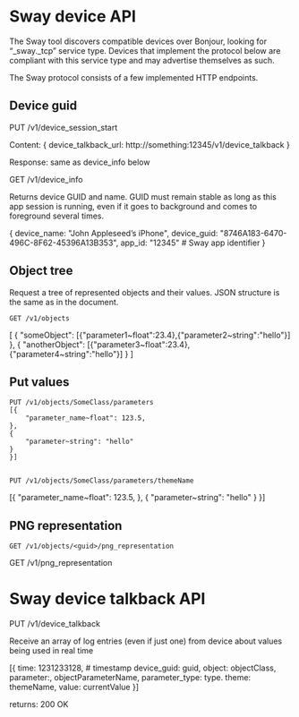 # Sway device API

The Sway tool discovers compatible devices over Bonjour, looking for “_sway._tcp” service type. Devices that implement the protocol below are compliant with this service type and may advertise themselves as such.

The Sway protocol consists of a few implemented HTTP endpoints.


## Device guid

PUT /v1/device_session_start

Content:
{
	device_talkback_url: http://something:12345/v1/device_talkback
}

Response: same as device_info below

GET /v1/device_info

Returns device GUID and name. GUID must remain stable as long as this app session is running, even if it goes to background and comes to foreground several times.

{
	device_name: "John Appleseed’s iPhone",
	device_guid: "8746A183-6470-496C-8F62-45396A13B353",
	app_id: "12345" # Sway app identifier
}


## Object tree

Request a tree of represented objects and their values. JSON structure is the same as in the document.

	GET /v1/objects

[
	{
		"someObject":
		[{"parameter1~float":23.4},{"parameter2~string":"hello"}]
	},
	{
		"anotherObject":
		[{"parameter3~float":23.4},{"parameter4~string":"hello"}]
	}
]




## Put values

	PUT /v1/objects/SomeClass/parameters
	[{
		"parameter_name~float": 123.5,
	},
	{
		"parameter~string": "hello"
	}
	}]


	PUT /v1/objects/SomeClass/parameters/themeName
[{
	"parameter_name~float": 123.5,
},
{
	"parameter~string": "hello"
}
}]


## PNG representation

	GET /v1/objects/<guid>/png_representation

  GET /v1/png_representation


# Sway device talkback API

PUT /v1/device_talkback

Receive an array of log entries (even if just one) from device about values being used in real time

[{
	time: 1231233128, # timestamp
	device_guid: guid,
	object: objectClass,
	parameter:, objectParameterName,
	parameter_type: type.
	theme: themeName,
	value: currentValue
}]

returns: 200 OK
